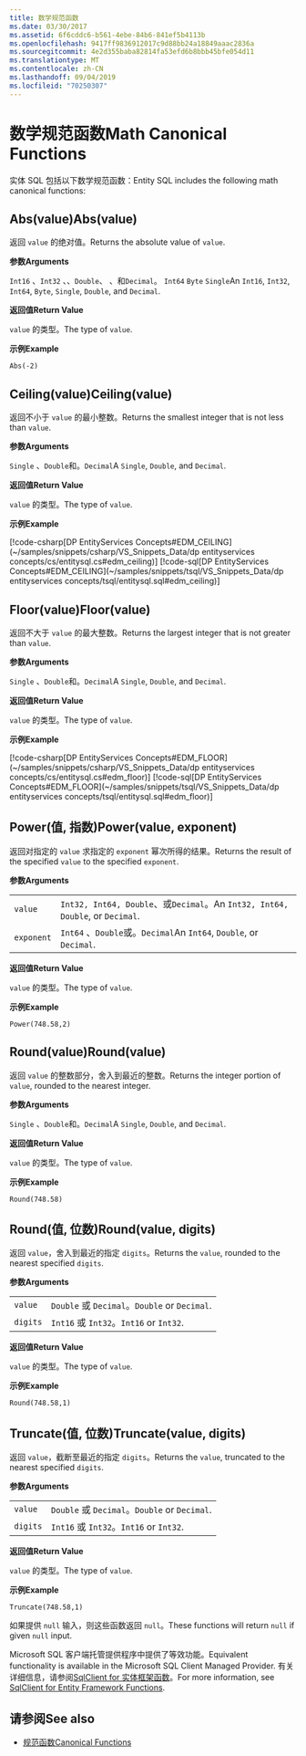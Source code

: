 ```yaml
---
title: 数学规范函数
ms.date: 03/30/2017
ms.assetid: 6f6cddc6-b561-4ebe-84b6-841ef5b4113b
ms.openlocfilehash: 9417ff9836912017c9d88bb24a18849aaac2836a
ms.sourcegitcommit: 4e2d355baba82814fa53efd6b8bbb45bfe054d11
ms.translationtype: MT
ms.contentlocale: zh-CN
ms.lasthandoff: 09/04/2019
ms.locfileid: "70250307"
---
```

# <a name="math-canonical-functions"></a><span data-ttu-id="891c9-102">数学规范函数</span><span class="sxs-lookup"><span data-stu-id="891c9-102">Math Canonical Functions</span></span>

<span data-ttu-id="891c9-103">实体 SQL 包括以下数学规范函数：</span><span class="sxs-lookup"><span data-stu-id="891c9-103">Entity SQL includes the following math canonical functions:</span></span>
  
## <a name="absvalue"></a><span data-ttu-id="891c9-104">Abs(value)</span><span class="sxs-lookup"><span data-stu-id="891c9-104">Abs(value)</span></span>

<span data-ttu-id="891c9-105">返回 `value` 的绝对值。</span><span class="sxs-lookup"><span data-stu-id="891c9-105">Returns the absolute value of `value`.</span></span>

<span data-ttu-id="891c9-106">**参数**</span><span class="sxs-lookup"><span data-stu-id="891c9-106">**Arguments**</span></span>

<span data-ttu-id="891c9-107">`Int16` 、`Int32` 、、`Double`、 、和`Decimal`。 `Int64` `Byte` `Single`</span><span class="sxs-lookup"><span data-stu-id="891c9-107">An `Int16`, `Int32`, `Int64`, `Byte`, `Single`, `Double`, and `Decimal`.</span></span>

<span data-ttu-id="891c9-108">**返回值**</span><span class="sxs-lookup"><span data-stu-id="891c9-108">**Return Value**</span></span>

<span data-ttu-id="891c9-109">`value` 的类型。</span><span class="sxs-lookup"><span data-stu-id="891c9-109">The type of `value`.</span></span>

<span data-ttu-id="891c9-110">**示例**</span><span class="sxs-lookup"><span data-stu-id="891c9-110">**Example**</span></span>

`Abs(-2)`

## <a name="ceilingvalue"></a><span data-ttu-id="891c9-111">Ceiling(value)</span><span class="sxs-lookup"><span data-stu-id="891c9-111">Ceiling(value)</span></span>

<span data-ttu-id="891c9-112">返回不小于 `value` 的最小整数。</span><span class="sxs-lookup"><span data-stu-id="891c9-112">Returns the smallest integer that is not less than `value`.</span></span>

<span data-ttu-id="891c9-113">**参数**</span><span class="sxs-lookup"><span data-stu-id="891c9-113">**Arguments**</span></span>

<span data-ttu-id="891c9-114">`Single` 、`Double`和。`Decimal`</span><span class="sxs-lookup"><span data-stu-id="891c9-114">A `Single`, `Double`, and `Decimal`.</span></span>

<span data-ttu-id="891c9-115">**返回值**</span><span class="sxs-lookup"><span data-stu-id="891c9-115">**Return Value**</span></span>

<span data-ttu-id="891c9-116">`value` 的类型。</span><span class="sxs-lookup"><span data-stu-id="891c9-116">The type of `value`.</span></span>

<span data-ttu-id="891c9-117">**示例**</span><span class="sxs-lookup"><span data-stu-id="891c9-117">**Example**</span></span>

[!code-csharp[DP EntityServices Concepts#EDM_CEILING](~/samples/snippets/csharp/VS_Snippets_Data/dp entityservices concepts/cs/entitysql.cs#edm_ceiling)]
[!code-sql[DP EntityServices Concepts#EDM_CEILING](~/samples/snippets/tsql/VS_Snippets_Data/dp entityservices concepts/tsql/entitysql.sql#edm_ceiling)]

## <a name="floorvalue"></a><span data-ttu-id="891c9-118">Floor(value)</span><span class="sxs-lookup"><span data-stu-id="891c9-118">Floor(value)</span></span>

<span data-ttu-id="891c9-119">返回不大于 `value` 的最大整数。</span><span class="sxs-lookup"><span data-stu-id="891c9-119">Returns the largest integer that is not greater than `value`.</span></span>

<span data-ttu-id="891c9-120">**参数**</span><span class="sxs-lookup"><span data-stu-id="891c9-120">**Arguments**</span></span>

<span data-ttu-id="891c9-121">`Single` 、`Double`和。`Decimal`</span><span class="sxs-lookup"><span data-stu-id="891c9-121">A `Single`, `Double`, and `Decimal`.</span></span>

<span data-ttu-id="891c9-122">**返回值**</span><span class="sxs-lookup"><span data-stu-id="891c9-122">**Return Value**</span></span>

<span data-ttu-id="891c9-123">`value` 的类型。</span><span class="sxs-lookup"><span data-stu-id="891c9-123">The type of `value`.</span></span>

<span data-ttu-id="891c9-124">**示例**</span><span class="sxs-lookup"><span data-stu-id="891c9-124">**Example**</span></span>

[!code-csharp[DP EntityServices Concepts#EDM_FLOOR](~/samples/snippets/csharp/VS_Snippets_Data/dp entityservices concepts/cs/entitysql.cs#edm_floor)]
[!code-sql[DP EntityServices Concepts#EDM_FLOOR](~/samples/snippets/tsql/VS_Snippets_Data/dp entityservices concepts/tsql/entitysql.sql#edm_floor)]

## <a name="powervalue-exponent"></a><span data-ttu-id="891c9-125">Power(值, 指数)</span><span class="sxs-lookup"><span data-stu-id="891c9-125">Power(value, exponent)</span></span>

<span data-ttu-id="891c9-126">返回对指定的 `value` 求指定的 `exponent` 幂次所得的结果。</span><span class="sxs-lookup"><span data-stu-id="891c9-126">Returns the result of the specified `value` to the specified `exponent`.</span></span>

<span data-ttu-id="891c9-127">**参数**</span><span class="sxs-lookup"><span data-stu-id="891c9-127">**Arguments**</span></span>

|  |  |
|--|--|
|`value` | <span data-ttu-id="891c9-128">`Int32, Int64, Double`、或`Decimal`。</span><span class="sxs-lookup"><span data-stu-id="891c9-128">An `Int32, Int64, Double`, or `Decimal`.</span></span> |
|`exponent` | <span data-ttu-id="891c9-129">`Int64` 、`Double`或。`Decimal`</span><span class="sxs-lookup"><span data-stu-id="891c9-129">An `Int64`, `Double`, or `Decimal`.</span></span> |

<span data-ttu-id="891c9-130">**返回值**</span><span class="sxs-lookup"><span data-stu-id="891c9-130">**Return Value**</span></span>

<span data-ttu-id="891c9-131">`value` 的类型。</span><span class="sxs-lookup"><span data-stu-id="891c9-131">The type of `value`.</span></span>

<span data-ttu-id="891c9-132">**示例**</span><span class="sxs-lookup"><span data-stu-id="891c9-132">**Example**</span></span>

`Power(748.58,2)`

## <a name="roundvalue"></a><span data-ttu-id="891c9-133">Round(value)</span><span class="sxs-lookup"><span data-stu-id="891c9-133">Round(value)</span></span>

<span data-ttu-id="891c9-134">返回 `value` 的整数部分，舍入到最近的整数。</span><span class="sxs-lookup"><span data-stu-id="891c9-134">Returns the integer portion of `value`, rounded to the nearest integer.</span></span>

<span data-ttu-id="891c9-135">**参数**</span><span class="sxs-lookup"><span data-stu-id="891c9-135">**Arguments**</span></span>

<span data-ttu-id="891c9-136">`Single` 、`Double`和。`Decimal`</span><span class="sxs-lookup"><span data-stu-id="891c9-136">A `Single`, `Double`, and `Decimal`.</span></span>

<span data-ttu-id="891c9-137">**返回值**</span><span class="sxs-lookup"><span data-stu-id="891c9-137">**Return Value**</span></span>

<span data-ttu-id="891c9-138">`value` 的类型。</span><span class="sxs-lookup"><span data-stu-id="891c9-138">The type of `value`.</span></span>

<span data-ttu-id="891c9-139">**示例**</span><span class="sxs-lookup"><span data-stu-id="891c9-139">**Example**</span></span>

`Round(748.58)`

## <a name="roundvalue-digits"></a><span data-ttu-id="891c9-140">Round(值, 位数)</span><span class="sxs-lookup"><span data-stu-id="891c9-140">Round(value, digits)</span></span>

<span data-ttu-id="891c9-141">返回 `value`，舍入到最近的指定 `digits`。</span><span class="sxs-lookup"><span data-stu-id="891c9-141">Returns the `value`, rounded to the nearest specified `digits`.</span></span>

<span data-ttu-id="891c9-142">**参数**</span><span class="sxs-lookup"><span data-stu-id="891c9-142">**Arguments**</span></span>

|  |  |
|--|--|
|`value`|<span data-ttu-id="891c9-143">`Double` 或 `Decimal`。</span><span class="sxs-lookup"><span data-stu-id="891c9-143">`Double` or `Decimal`.</span></span>|
|`digits`|<span data-ttu-id="891c9-144">`Int16` 或 `Int32`。</span><span class="sxs-lookup"><span data-stu-id="891c9-144">`Int16` or `Int32`.</span></span>|

<span data-ttu-id="891c9-145">**返回值**</span><span class="sxs-lookup"><span data-stu-id="891c9-145">**Return Value**</span></span>

<span data-ttu-id="891c9-146">`value` 的类型。</span><span class="sxs-lookup"><span data-stu-id="891c9-146">The type of `value`.</span></span>

<span data-ttu-id="891c9-147">**示例**</span><span class="sxs-lookup"><span data-stu-id="891c9-147">**Example**</span></span>

`Round(748.58,1)`

## <a name="truncatevalue-digits"></a><span data-ttu-id="891c9-148">Truncate(值, 位数)</span><span class="sxs-lookup"><span data-stu-id="891c9-148">Truncate(value, digits)</span></span>

<span data-ttu-id="891c9-149">返回 `value`，截断至最近的指定 `digits`。</span><span class="sxs-lookup"><span data-stu-id="891c9-149">Returns the `value`, truncated to the nearest specified `digits`.</span></span>

<span data-ttu-id="891c9-150">**参数**</span><span class="sxs-lookup"><span data-stu-id="891c9-150">**Arguments**</span></span>

|  |  |
|--|--|
|`value`|<span data-ttu-id="891c9-151">`Double` 或 `Decimal`。</span><span class="sxs-lookup"><span data-stu-id="891c9-151">`Double` or `Decimal`.</span></span>|
|`digits`|<span data-ttu-id="891c9-152">`Int16` 或 `Int32`。</span><span class="sxs-lookup"><span data-stu-id="891c9-152">`Int16` or `Int32`.</span></span>|

<span data-ttu-id="891c9-153">**返回值**</span><span class="sxs-lookup"><span data-stu-id="891c9-153">**Return Value**</span></span>

<span data-ttu-id="891c9-154">`value` 的类型。</span><span class="sxs-lookup"><span data-stu-id="891c9-154">The type of `value`.</span></span>

<span data-ttu-id="891c9-155">**示例**</span><span class="sxs-lookup"><span data-stu-id="891c9-155">**Example**</span></span>

`Truncate(748.58,1)`  
  
 <span data-ttu-id="891c9-156">如果提供 `null` 输入，则这些函数返回 `null`。</span><span class="sxs-lookup"><span data-stu-id="891c9-156">These functions will return `null` if given `null` input.</span></span>  
  
 <span data-ttu-id="891c9-157">Microsoft SQL 客户端托管提供程序中提供了等效功能。</span><span class="sxs-lookup"><span data-stu-id="891c9-157">Equivalent functionality is available in the Microsoft SQL Client Managed Provider.</span></span> <span data-ttu-id="891c9-158">有关详细信息，请参阅[SqlClient for 实体框架函数](../sqlclient-for-ef-functions.md)。</span><span class="sxs-lookup"><span data-stu-id="891c9-158">For more information, see [SqlClient for Entity Framework Functions](../sqlclient-for-ef-functions.md).</span></span>  
  
## <a name="see-also"></a><span data-ttu-id="891c9-159">请参阅</span><span class="sxs-lookup"><span data-stu-id="891c9-159">See also</span></span>

- [<span data-ttu-id="891c9-160">规范函数</span><span class="sxs-lookup"><span data-stu-id="891c9-160">Canonical Functions</span></span>](canonical-functions.md)
